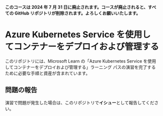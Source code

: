 **このコースは **2024 年 7 月 31 日**に廃止されます。コースが廃止されると、すべての GitHub リポジトリが削除されます。よろしくお願いいたします。**

# Azure Kubernetes Service を使用してコンテナーをデプロイおよび管理する

このリポジトリには、Microsoft Learn の「Azure Kubernetes Service を使用してコンテナーをデプロイおよび管理する」ラーニング パスの演習を完了するために必要な手順と資産が含まれています。
## 問題の報告
演習で問題が発生した場合は、このリポジトリで**イシュー**として報告してください。
